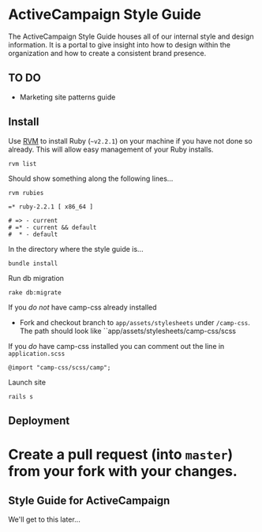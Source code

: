 
ActiveCampaign Style Guide
=======================================

The ActiveCampaign Style Guide houses all of our internal style and design information. It is a portal to give insight into how to design within the organization and how to create a consistent brand presence.

## TO DO

- Marketing site patterns guide

## Install

Use [RVM](https://rvm.io) to install Ruby (``~v2.2.1``) on your machine if you have not done so already. This will allow easy management of your Ruby installs.

``rvm list``

Should show something along the following lines...

```
rvm rubies

=* ruby-2.2.1 [ x86_64 ]

# => - current
# =* - current && default
#  * - default
```

In the directory where the style guide is...

``bundle install``

Run db migration

``rake db:migrate``

If you _do not_ have camp-css already installed

- Fork and checkout branch to ``app/assets/stylesheets`` under ``/camp-css``. The path should look like ``app/assets/stylesheets/camp-css/scss

If you _do_ have camp-css installed you can comment out the line in ``application.scss``

``@import "camp-css/scss/camp";``

Launch site

``rails s``

## Deployment

Create a pull request (into ``master``) from your fork with your changes.
=======

## Style Guide for ActiveCampaign

We'll get to this later...

